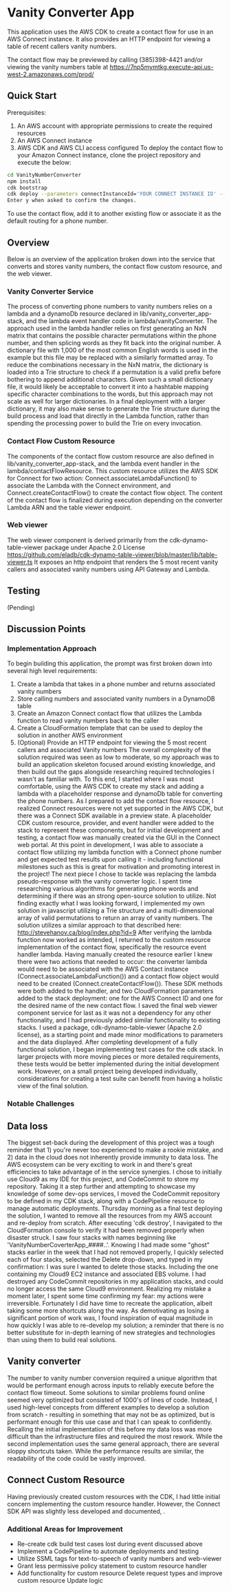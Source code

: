 # Vanity Converter App
This application uses the AWS CDK to create a contact flow for use in an AWS Connect instance. It also provides an HTTP endpoint for viewing a table of recent callers vanity numbers.

The contact flow may be previewed by calling (385)398-4421 and/or viewing the vanity numbers table at https://7np5mymtkg.execute-api.us-west-2.amazonaws.com/prod/

## Quick Start
Prerequisites:
1. An AWS account with appropriate permissions to create the required resources
2. An AWS Connect instance
3. AWS CDK and AWS CLI access configured
To deploy the contact flow to your Amazon Connect instance, clone the project repository and execute the below:
```sh
cd VanityNumberConverter
npm install
cdk bootstrap
cdk deploy --parameters connectInstanceId='YOUR CONNECT INSTANCE ID' --parameters contactFlowName='NAME FOR NEW CONTACT FLOW'
Enter y when asked to confirm the changes.
```
To use the contact flow, add it to another existing flow or associate it as the default routing for a phone number.

## Overview
Below is an overview of the application broken down into the service that converts and stores vanity numbers, the contact flow custom resource, and the web viewer.

### Vanity Converter Service
The process of converting phone numbers to vanity numbers relies on a lambda and a dynamoDb resource declared in lib/vanity_converter_app-stack, and the lambda event handler code in lambda/vanityConverter. The approach used in the lambda handler relies on first generating an NxN matrix that contains the possible character permutations within the phone number, and then splicing words as they fit back into the original number. A dictionary file with 1,000 of the most common English words is used in the example but this file may be replaced with a similarly formatted array. To reduce the combinations necessary in the NxN matrix, the dictionary is loaded into a Trie structure to check if a permutation is a valid prefix before bothering to append additional characters. Given such a small dictionary file, it would likely be acceptable to convert it into a hashtable mapping specific character combinations to the words, but this approach may not scale as well for larger dictionaries. In a final deployment with a larger dictionary, it may also make sense to generate the Trie structure during the build process and load that directly in the Lambda function, rather than spending the processing power to build the Trie on every invocation.

### Contact Flow Custom Resource
The components of the contact flow custom resource are also defined in lib/vanity_converter_app-stack, and the lambda event handler in the lambda/contactFlowResource. This custom resource utilizes the AWS SDK for Connect for two action: Connect.associateLambdaFunction() to associate the Lambda with the Connect environment, and Connect.createContactFlow() to create the contact flow object. The content of the contact flow is finalized during execution depending on the converter Lambda ARN and the table viewer endpoint.

### Web viewer
The web viewer component is derived primarily from the cdk-dynamo-table-viewer package under Apache 2.0 License
https://github.com/eladb/cdk-dynamo-table-viewer/blob/master/lib/table-viewer.ts
It exposes an http endpoint that renders the 5 most recent vanity callers and associated vanity numbers using API Gateway and Lambda.

## Testing
(Pending)

## Discussion Points
### Implementation Approach
To begin building this application, the prompt was first broken down into several high level requirements:
 1. Create a lambda that takes in a phone number and returns associated vanity numbers
 2. Store calling numbers and associated vanity numbers in a DynamoDB table
 3. Create an Amazon Connect contact flow that utilizes the Lambda function to read vanity numbers back to the caller
 4. Create a CloudFormation template that can be used to deploy the solution in another AWS environment
 5. (Optional) Provide an HTTP endpoint for viewing the 5 most recent callers and associated Vanity numbers
The overall complexity of the solution required was seen as low to moderate, so my approach was to build an application skeleton focused around existing knowledge, and then build out the gaps alongside researching required technologies I wasn't as familiar with. To this end, I started where I was most comfortable, using the AWS CDK to create my stack and adding a lambda with a placeholder response and dynamoDb table for converting the phone numbers. As I prepared to add the contact flow resource, I realized Connect resources were not yet supported in the AWS CDK, but there was a Connect SDK available in a preview state. A placeholder CDK custom resource, provider, and event handler were added to the stack to represent these components, but for initial development and testing, a contact flow was manually created via the GUI in the Connect web portal.
At this point in development, I was able to associate a contact flow utilizing my lambda function with a Connect phone number and get expected test results upon calling it - including functional milestones such as this is great for motivation and promoting interest in the project! The next piece I chose to tackle was replacing the lambda pseudo-response with the vanity converter logic. I spent time researching various algorithms for generating phone words and determining if there was an strong open-source solution to utilize. Not finding exactly what I was looking forward, I implemented my own solution in javascript utilizing a Trie structure and a multi-dimensional array of valid permutations to return an array of vanity numbers. The solution utilizes a similar approach to that described here: http://stevehanov.ca/blog/index.php?id=9
After verifying the lambda function now worked as intended, I returned to the custom resource implementation of the contact flow, specifically the resource event handler lambda. Having manually created the resource earlier I knew there were two actions that needed to occur: the converter lambda would need to be associated with the AWS Contact instance (Connect.associateLambdaFunction()) and a contact flow object would need to be created (Connect.createContactFlow()). These SDK methods were both added to the handler, and two CloudFormation parameters added to the stack deployment: one for the AWS Connect ID and one for the desired name of the new contact flow.
I saved the final web viewer component service for last as it was not a dependency for any other functionality, and I had previously added similar functionality to existing stacks. I used a package, cdk-dynamo-table-viewer (Apache 2.0 license), as a starting point and made minor modifications to parameters and the data displayed.
After completing development of a fully functional solution, I began implementing test cases for the cdk stack. In larger projects with more moving pieces or more detailed requirements, these tests would be better implemented during the initial development work. However, on a small project being developed individually, considerations for creating a test suite can benefit from having a holistic view of the final solution.


### Notable Challenges
## Data loss
The biggest set-back during the development of this project was a tough reminder that 1) you're never too experienced to make a rookie mistake, and 2) data in the cloud does not inherently provide immunity to data loss. The AWS ecosystem can be very exciting to work in and there's great efficiencies to take advantage of in the service synergies. I chose to initially use Cloud9 as my IDE for this project, and CodeCommit to store my repository. Taking it a step further and attempting to showcase my knowledge of some dev-ops services, I moved the CodeCommit repository to be defined in my CDK stack, along with a CodePipeline resource to manage automatic deployments. Thursday morning as a final test deploying the solution, I wanted to remove all the resources from my AWS account and re-deploy from scratch. After executing 'cdk destroy', I navigated to the CloudFormation console to verify it had been removed properly when disaster struck. I  saw four stacks with names beginning like 'VanityNumberCoverterApp_####..'. Knowing I had made some "ghost" stacks earlier in the week that I had not removed properly, I quickly selected each of four stacks, selected the Delete drop-down, and typed in my confirmation: I was sure I wanted to delete those stacks. Including the one containing my Cloud9 EC2 instance and associated EBS volume. I had destroyed any CodeCommit repositories in my application stacks, and could no longer access the same Cloud9 environment.
Realizing my mistake a moment later, I spent some time confirming my fear: my actions were irreversible. Fortunately I did have time to recreate the application, albeit taking some more shortcuts along the way. As demotivating as losing a significant portion of work was, I found inspiration of equal magnitude in how quickly I was able to re-develop my solution; a reminder that there is no better substitute for in-depth learning of new strategies and technologies than using them to build real solutions.
## Vanity converter
The number to vanity number conversion required a unique algorithm that would be performant enough across inputs to reliably execute before the contact flow timeout. Some solutions to similar problems found online seemed very optimized but consisted of 1000's of lines of code. Instead, I used high-level concepts from different examples to develop a solution from scratch - resulting in something that may not be as optimized, but is performant enough for this use case and that I can speak to confidently. Recalling the initial implementation of this before my data loss was more difficult than the infrastructure files and required the most rework. While the second implementation uses the same general approach, there are several sloppy shortcuts taken. While the performance results are similar, the readability of the code could be vastly improved.
## Connect Custom Resource
Having previously created custom resources with the CDK, I had little initial concern implementing the custom resource handler. However, the Connect SDK API was slightly less developed and documented, .

### Additional Areas for Improvement
* Re-create cdk build test cases lost during event discussed above
* Implement a CodePipeline to automate deployments and testing
* Utilize SSML tags for text-to-speech of vanity numbers and web-viewer
* Grant less permissive policy statement to custom resource handler
* Add functionality for custom resource Delete request types and improve custom resource Update logic
